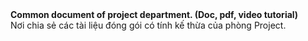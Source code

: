 <div><strong>Common document of project department. (Doc, pdf, video tutorial)</strong>
<br />
Nơi chia sẻ các tài liệu đóng gói có tính kế thừa của phòng Project.</div>
